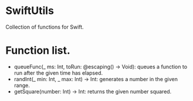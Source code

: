 # SwiftUtils

Collection of functions for Swift.

# Function list.

* queueFunc(_ ms: Int, toRun: @escaping() -> Void): queues a function to run after the given time has elapsed.
* randInt(_ min: Int, _ max: Int) -> Int: generates a number in the given range.
* getSquare(number: Int) -> Int: returns the given number squared.
